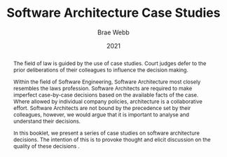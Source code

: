 ---
title: Software Architecture Case Studies
author:
- Brae Webb
date: 2021
abstract: |
    The field of law is guided by the use of case studies.
    Court judges defer to the prior deliberations of their colleagues to influence the decision making.

    Within the field of Software Engineering, Software Architecture most closely resembles the laws profession.
    Software Architects are required to make imperfect case-by-case decisions based on the available facts of the case.
    Where allowed by individual company policies, architecture is a collaborative effort.
    Software Architects are not bound by the precedence set by their colleagues, however,
    we would argue that it is important to analyse and understand their decisions.

    In this booklet, we present a series of case studies on software architecture decisions.
    The intention of this is to provoke thought and elicit discussion on the quality of these decisions .
---